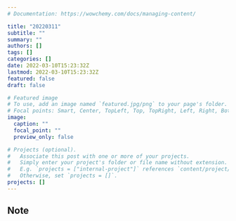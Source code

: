 ```yaml
---
# Documentation: https://wowchemy.com/docs/managing-content/

title: "20220311"
subtitle: ""
summary: ""
authors: []
tags: []
categories: []
date: 2022-03-10T15:23:32Z
lastmod: 2022-03-10T15:23:32Z
featured: false
draft: false

# Featured image
# To use, add an image named `featured.jpg/png` to your page's folder.
# Focal points: Smart, Center, TopLeft, Top, TopRight, Left, Right, BottomLeft, Bottom, BottomRight.
image:
  caption: ""
  focal_point: ""
  preview_only: false

# Projects (optional).
#   Associate this post with one or more of your projects.
#   Simply enter your project's folder or file name without extension.
#   E.g. `projects = ["internal-project"]` references `content/project/deep-learning/index.md`.
#   Otherwise, set `projects = []`.
projects: []
---
```


## Note

